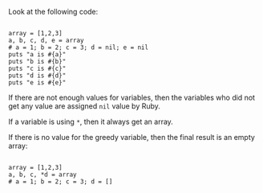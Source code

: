 Look at the following code:

<codeblock language="ruby" type="lesson">
<code>
array = [1,2,3]
a, b, c, d, e = array
# a = 1; b = 2; c = 3; d = nil; e = nil
puts "a is #{a}"
puts "b is #{b}"
puts "c is #{c}"
puts "d is #{d}"
puts "e is #{e}"
</code>
</codeblock>

If there are not enough
values for variables,
then the variables who did
not get any value are assigned
`nil` value by Ruby.

If a variable is using `*`,
then it always get an array.

If there is no value for
the greedy variable,
then the final result
is an empty array:

<codeblock language="ruby" type="lesson">
<code>
array = [1,2,3]
a, b, c, *d = array
# a = 1; b = 2; c = 3; d = []
</code>
</codeblock>